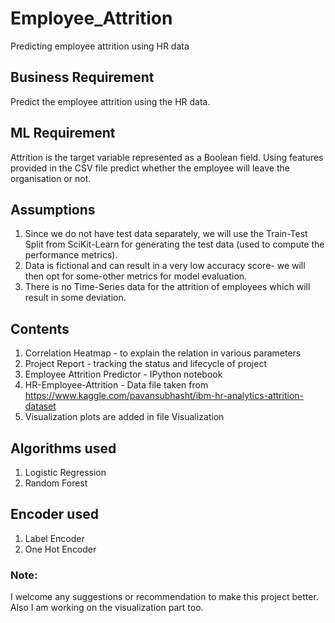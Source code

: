 # Employee_Attrition
Predicting employee attrition using HR data
## Business Requirement
Predict the employee attrition using the HR data.
## ML Requirement
Attrition is the target variable represented as a Boolean field. Using features provided in the CSV file predict whether the employee will leave the organisation or not.
## Assumptions
1.	Since we do not have test data separately, we will use the Train-Test Split from SciKit-Learn for generating the test data (used to compute the performance metrics).
2.	Data is fictional and can result in a very low accuracy score- we will then opt for some-other metrics for model evaluation.
3. There is no Time-Series data for the attrition of employees which will result in some deviation.

## Contents
1. Correlation Heatmap - to explain the relation in various parameters
2. Project Report - tracking the status and lifecycle of project
3. Employee Attrition Predictor - IPython notebook
4. HR-Employee-Attrition - Data file taken from https://www.kaggle.com/pavansubhasht/ibm-hr-analytics-attrition-dataset
5. Visualization plots are added in file Visualization

## Algorithms used
1. Logistic Regression
2. Random Forest

## Encoder used
1. Label Encoder
2. One Hot Encoder

### Note: 
I welcome any suggestions or recommendation to make this project better. Also I am working on the visualization part too.
